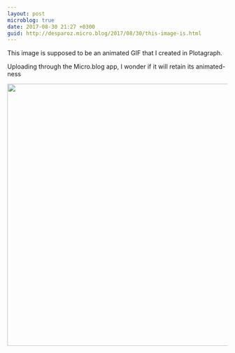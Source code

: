 ```yaml
---
layout: post
microblog: true
date: 2017-08-30 21:27 +0300
guid: http://desparoz.micro.blog/2017/08/30/this-image-is.html
---
```

This image is supposed to be an animated GIF that I created in Plotagraph.

Uploading through the Micro.blog app, I wonder if it will retain its animated-ness

<img src="http://desparoz.me/uploads/2017/8135e12ecb.jpg" width="547" height="600" />
